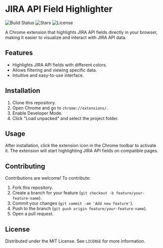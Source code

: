 # JIRA API Field Highlighter

![Build Status](https://img.shields.io/github/workflow/status/melrojohnn/jira_api_field_highlighter/CI)
![Stars](https://img.shields.io/github/stars/melrojohnn/jira_api_field_highlighter)
![License](https://img.shields.io/github/license/melrojohnn/jira_api_field_highlighter)

A Chrome extension that highlights JIRA API fields directly in your browser, making it easier to visualize and interact with JIRA API data.

## Features

- Highlights JIRA API fields with different colors.
- Allows filtering and viewing specific data.
- Intuitive and easy-to-use interface.

## Installation

1. Clone this repository.
2. Open Chrome and go to `chrome://extensions/`.
3. Enable Developer Mode.
4. Click "Load unpacked" and select the project folder.

## Usage

After installation, click the extension icon in the Chrome toolbar to activate it. The extension will start highlighting JIRA API fields on compatible pages.

## Contributing

Contributions are welcome! To contribute:

1. Fork this repository.
2. Create a branch for your feature (`git checkout -b feature/your-feature-name`).
3. Commit your changes (`git commit -am 'Add new feature'`).
4. Push to the branch (`git push origin feature/your-feature-name`).
5. Open a pull request.

## License

Distributed under the MIT License. See `LICENSE` for more information.
